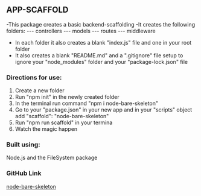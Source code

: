 ## APP-SCAFFOLD
-This package creates a basic backend-scaffolding
-It creates the following folders:
--- controllers
--- models 
--- routes
--- middleware
- In each folder it also creates a blank "index.js" file and one in your root folder
- It also creates a blank "README.md" and a ".gitignore" file setup to ignore your "node_modules" folder and your "package-lock.json" file

### Directions for use:
1. Create a new folder
2. Run "npm init" in the newly created folder
3. In the terminal run command "npm i node-bare-skeleton"
4. Go to your "package.json" in your new app and
in your "scripts" object  add "scaffold": "node-bare-skeleton"
5. Run "npm run scaffold" in your termina
6. Watch the magic happen

### Built using:
Node.js and the FileSystem package

### GitHub Link
[node-bare-skeleton](https://github.com/oghusky/node-bare-skeleton)
